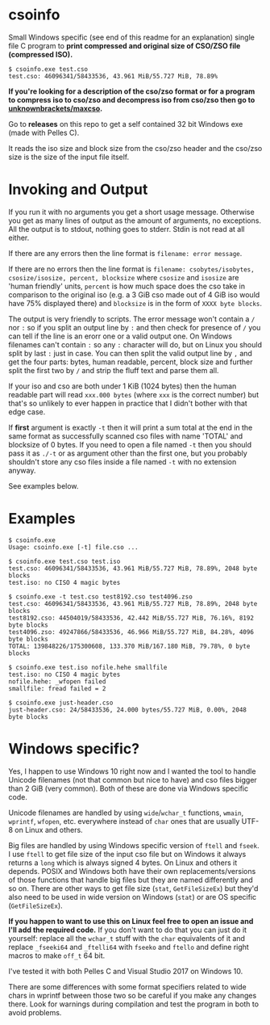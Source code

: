# csoinfo
Small Windows specific (see end of this readme for an explanation) single file C
program to **print compressed and original size of CSO/ZSO file (compressed ISO).**

```
$ csoinfo.exe test.cso
test.cso: 46096341/58433536, 43.961 MiB/55.727 MiB, 78.89%
```

**If you're looking for a description of the cso/zso format or for a program
to compress iso to cso/zso and decompress iso from cso/zso then go to
[unknownbrackets/maxcso](https://github.com/unknownbrackets/maxcso/).**

Go to **releases** on this repo to get a self contained 32 bit Windows exe (made with Pelles C).

It reads the iso size and block size from the cso/zso header and the cso/zso
size is the size of the input file itself.


# Invoking and Output

If you run it with no arguments you get a short usage message. Otherwise you get
as many lines of output as the amount of arguments, no exceptions. All the output
is to stdout, nothing goes to stderr. Stdin is not read at all either.

If there are any errors then the line format is `filename: error message`.

If there are no errors then the line format is
`filename: csobytes/isobytes, csosize/isosize, percent, blocksize` where
`csosize` and `isosize` are 'human friendly' units, `percent` is how much
space does the cso take in comparison to the original iso (e.g. a 3 GiB cso
made out of 4 GiB iso would have 75% displayed there) and `blocksize` is in
the form of `XXXX byte blocks`.

The output is very friendly to scripts. The error message won't contain a `/`
nor `:` so if you split an output line by `:` and then check for presence of `/`
you can tell if the line is an erorr one or a valid output one. On Windows
filenames can't contain `:` so any `:` character will do, but on Linux you
should split by last `:` just in case. You can then split the valid output line
by `,` and get the four parts: bytes, human readable, percent, block size and
further split the first two by `/` and strip the fluff text and parse them all.

If your iso and cso are both under 1 KiB (1024 bytes) then the human readable
part will read `xxx.000 bytes` (where `xxx` is the correct number) but that's
so unlikely to ever happen in practice that I didn't bother with that edge case.

If **first** argument is exactly `-t` then it will print a sum total at the
end in the same format as successfully scanned cso files with name 'TOTAL' and
blocksize of 0 bytes.
If you need to open a file named `-t` then you should pass it as `./-t` or
as argument other than the first one, but you probably shouldn't store any
cso files inside a file named `-t` with no extension anyway.

See examples below.


# Examples

```
$ csoinfo.exe
Usage: csoinfo.exe [-t] file.cso ...
```

```
$ csoinfo.exe test.cso test.iso
test.cso: 46096341/58433536, 43.961 MiB/55.727 MiB, 78.89%, 2048 byte blocks
test.iso: no CISO 4 magic bytes
```

```
$ csoinfo.exe -t test.cso test8192.cso test4096.zso
test.cso: 46096341/58433536, 43.961 MiB/55.727 MiB, 78.89%, 2048 byte blocks
test8192.cso: 44504019/58433536, 42.442 MiB/55.727 MiB, 76.16%, 8192 byte blocks
test4096.zso: 49247866/58433536, 46.966 MiB/55.727 MiB, 84.28%, 4096 byte blocks
TOTAL: 139848226/175300608, 133.370 MiB/167.180 MiB, 79.78%, 0 byte blocks
```

```
$ csoinfo.exe test.iso nofile.hehe smallfile
test.iso: no CISO 4 magic bytes
nofile.hehe: _wfopen failed
smallfile: fread failed = 2
```

```
$ csoinfo.exe just-header.cso
just-header.cso: 24/58433536, 24.000 bytes/55.727 MiB, 0.00%, 2048 byte blocks
```

# Windows specific?

Yes, I happen to use Windows 10 right now and I wanted the tool to handle
Unicode filenames (not that common but nice to have) and cso files bigger than
2 GiB (very common). Both of these are done via Windows specific code.

Unicode filenames are handled by using `wide`/`wchar_t` functions, `wmain`,
`wprintf`, `wfopen`, etc. everywhere instead of `char` ones that are usually
UTF-8 on Linux and others.

Big files are handled by using Windows specific version of `ftell` and `fseek`.
I use `ftell` to get file size of the input cso file but on Windows it always
returns a `long` which is always signed 4 bytes. On Linux and others it depends.
POSIX and Windows both have their own replacements/versions of those functions
that handle big files but they are named differently and so on. There are other
ways to get file size (`stat`, `GetFileSizeEx`) but they'd also need to be
used in wide version on Windows (`stat`) or are OS specific (`GetFileSizeEx`).

**If you happen to want to use this on Linux feel free to open an issue and
I'll add the required code.** If you don't want to do that you can just do it
yourself: replace all the `wchar_t` stuff with the `char` equivalents of it and
replace `_fseeki64` and `_ftelli64` with `fseeko` and `ftello` and define right
macros to make `off_t` 64 bit.

I've tested it with both Pelles C and Visual Studio 2017 on Windows 10.

There are some differences with some format specifiers related to wide chars in
wprintf between those two so be careful if you make any changes there. Look
for warnings during compilation and test the program in both to avoid problems.
